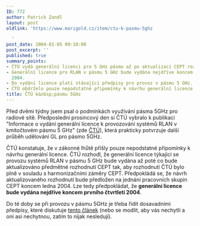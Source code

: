 ```yaml
---
ID: 772
author: Patrick Zandl
layout: post
oldlink: 'https://www.marigold.cz/item/ctu-k-pasmu-5ghz

  '
post_date: 2004-01-05 09:10:00
post_excerpt: ''
published: true
summary_points:
- ČTÚ vydá generální licenci pro 5 GHz pásmo až po aktualizaci CEPT rozhodnutí.
- Generální licence pro RLAN v pásmu 5 GHz bude vydána nejdříve koncem prvního čtvrtletí
  2004.
- Do vydání licence platí stávající předpisy pro provoz v pásmu 5 GHz.
- ČTÚ obdrželo pouze nepodstatné připomínky k návrhu generální licence.
title: ČTÚ k&nbsp;pásmu 5GHz
---
```


<p>
Před dvěmi týdny jsem psal o podmínkách využívání pásma 5GHz pro radiové sítě. Předposlední prosincový den si ČTÚ vybralo k publikaci "Informace o vydání generální licence k provozování systémů RLAN v kmitočtovém pásmu 5 GHz" (zde <A href="http://www.ctu.cz/art.php?iSearch=&amp;iArt=346" target=_blank>ČTÚ</A>), která prakticky potvrzuje další průběh udělování GL pro pásmo 5GHz.</p>

<p>
ČTÚ konstatuje, že v zákonné lhůtě přišly pouze nepodstatné připomínky k návrhu generální licence. ČTÚ rozhodl, že generální licence týkající se provozu systémů RLAN v pásmu 5 GHz bude vydána až poté co bude aktualizováno předmětné rozhodnutí CEPT tak, aby rozhodnutí ČTÚ bylo plně v souladu s harmonizačními záměry CEPT. Předpokládá se, že návrh aktualizovaného rozhodnutí bude předložen na jednání pracovních skupin CEPT koncem ledna 2004. Lze tedy předpokládat, že <STRONG>generální licence bude vydána nejdříve koncem prvního čtvrtletí 2004</STRONG>. </p>

<p>
Do té doby se při provozu v pásmu 5GHz je třeba řídit dosavadními předpisy, které diskutuje <A href="/zacinajicim/frekvence031228.html">tento článek</A> (nebo se modlit, aby vás nechytli a oni asi nechytnou, zatím to nijak nesledují).</p>